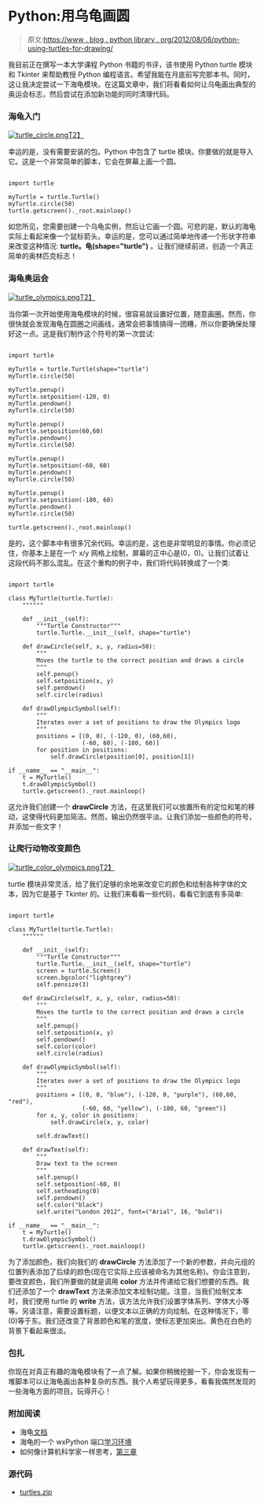 # Python:用乌龟画圆

> 原文:[https://www . blog . python library . org/2012/08/06/python-using-turtles-for-drawing/](https://www.blog.pythonlibrary.org/2012/08/06/python-using-turtles-for-drawing/)

我目前正在撰写一本大学课程 Python 书籍的书评，该书使用 Python turtle 模块和 Tkinter 来帮助教授 Python 编程语言。希望我能在月底前写完那本书。同时，这让我决定尝试一下海龟模块。在这篇文章中，我们将看看如何让乌龟画出典型的奥运会标志，然后尝试在添加新功能的同时清理代码。

### 海龟入门

[![](../Images/3897aa13f4e58e46654013384e87d36e.png "turtle_circle.png")T2】](https://www.blog.pythonlibrary.org/wp-content/uploads/2012/08/turtle_ex.png)

幸运的是，没有需要安装的包。Python 中包含了 turtle 模块。你要做的就是导入它。这是一个非常简单的脚本，它会在屏幕上画一个圆。

```

import turtle

myTurtle = turtle.Turtle()
myTurtle.circle(50)
turtle.getscreen()._root.mainloop()

```

如您所见，您需要创建一个乌龟实例，然后让它画一个圆。可悲的是，默认的海龟实际上看起来像一个鼠标箭头。幸运的是，您可以通过简单地传递一个形状字符串来改变这种情况: **turtle。龟(shape="turtle")** 。让我们继续前进，创造一个真正简单的奥林匹克标志！

### 海龟奥运会

[![](../Images/51a54c4d267153a2e41fe69e9579b839.png "turtle_olympics.png")T2】](https://www.blog.pythonlibrary.org/wp-content/uploads/2012/08/turtle_olympics.png)

当你第一次开始使用海龟模块的时候，很容易就设置好位置，随意画圈。然而，你很快就会发现海龟在圆圈之间画线，通常会把事情搞得一团糟，所以你要确保处理好这一点。这是我们制作这个符号的第一次尝试:

```

import turtle

myTurtle = turtle.Turtle(shape="turtle")
myTurtle.circle(50)

myTurtle.penup()
myTurtle.setposition(-120, 0)
myTurtle.pendown()
myTurtle.circle(50)

myTurtle.penup()
myTurtle.setposition(60,60)
myTurtle.pendown()
myTurtle.circle(50)

myTurtle.penup()
myTurtle.setposition(-60, 60)
myTurtle.pendown()
myTurtle.circle(50)

myTurtle.penup()
myTurtle.setposition(-180, 60)
myTurtle.pendown()
myTurtle.circle(50)

turtle.getscreen()._root.mainloop()

```

是的，这个脚本中有很多冗余代码。幸运的是，这也是非常明显的事情。你必须记住，你基本上是在一个 x/y 网格上绘制，屏幕的正中心是(0，0)。让我们试着让这段代码不那么混乱。在这个重构的例子中，我们将代码转换成了一个类:

```

import turtle

class MyTurtle(turtle.Turtle):
    """"""

    def __init__(self):
        """Turtle Constructor"""
        turtle.Turtle.__init__(self, shape="turtle")

    def drawCircle(self, x, y, radius=50):
        """
        Moves the turtle to the correct position and draws a circle
        """
        self.penup()
        self.setposition(x, y)
        self.pendown()
        self.circle(radius)

    def drawOlympicSymbol(self):
        """
        Iterates over a set of positions to draw the Olympics logo
        """
        positions = [(0, 0), (-120, 0), (60,60),
                     (-60, 60), (-180, 60)]
        for position in positions:
            self.drawCircle(position[0], position[1])

if __name__ == "__main__":
    t = MyTurtle()
    t.drawOlympicSymbol()
    turtle.getscreen()._root.mainloop()

```

这允许我们创建一个 **drawCircle** 方法，在这里我们可以放置所有的定位和笔的移动，这使得代码更加简洁。然而，输出仍然很平淡。让我们添加一些颜色的符号，并添加一些文字！

### 让爬行动物改变颜色

[![](../Images/0c81f16afcb06373d9e337c22bffe17d.png "turtle_color_olympics.png")T2】](https://www.blog.pythonlibrary.org/wp-content/uploads/2012/08/turtle_color_olympics.png)

turtle 模块非常灵活，给了我们足够的余地来改变它的颜色和绘制各种字体的文本，因为它是基于 Tkinter 的。让我们来看看一些代码，看看它到底有多简单:

```

import turtle

class MyTurtle(turtle.Turtle):
    """"""

    def __init__(self):
        """Turtle Constructor"""
        turtle.Turtle.__init__(self, shape="turtle")
        screen = turtle.Screen()
        screen.bgcolor("lightgrey")
        self.pensize(3)

    def drawCircle(self, x, y, color, radius=50):
        """
        Moves the turtle to the correct position and draws a circle
        """
        self.penup()
        self.setposition(x, y)
        self.pendown()
        self.color(color)
        self.circle(radius)

    def drawOlympicSymbol(self):
        """
        Iterates over a set of positions to draw the Olympics logo
        """
        positions = [(0, 0, "blue"), (-120, 0, "purple"), (60,60, "red"),
                     (-60, 60, "yellow"), (-180, 60, "green")]
        for x, y, color in positions:
            self.drawCircle(x, y, color)

        self.drawText()

    def drawText(self):
        """
        Draw text to the screen
        """
        self.penup()
        self.setposition(-60, 0)
        self.setheading(0)
        self.pendown()
        self.color("black")
        self.write("London 2012", font=("Arial", 16, "bold"))

if __name__ == "__main__":
    t = MyTurtle()
    t.drawOlympicSymbol()
    turtle.getscreen()._root.mainloop()

```

为了添加颜色，我们向我们的 **drawCircle** 方法添加了一个新的参数，并向元组的位置列表添加了后续的颜色(现在它实际上应该被命名为其他名称)。你会注意到，要改变颜色，我们所要做的就是调用 **color** 方法并传递给它我们想要的东西。我们还添加了一个 **drawText** 方法来添加文本绘制功能。注意，当我们绘制文本时，我们使用 turtle 的 **write** 方法，该方法允许我们设置字体系列、字体大小等等。另请注意，需要设置标题，以便文本以正确的方向绘制。在这种情况下，零(0)等于东。我们还改变了背景颜色和笔的宽度，使标志更加突出。黄色在白色的背景下看起来很淡。

### 包扎

你现在对真正有趣的海龟模块有了一点了解。如果你稍微挖掘一下，你会发现有一堆脚本可以让海龟画出各种复杂的东西。我个人希望玩得更多，看看我偶然发现的一些海龟方面的项目。玩得开心！

### 附加阅读

*   海龟[文档](http://docs.python.org/library/turtle.html)
*   海龟的一个 wxPython 端口[学习环境](http://pythonturtle.org/)
*   如何像计算机科学家一样思考，[第三章](http://openbookproject.net/thinkcs/python/english3e/hello_little_turtles.html)

### 源代码

*   [turtles.zip](https://www.blog.pythonlibrary.org/wp-content/uploads/2012/08/turtles.zip)